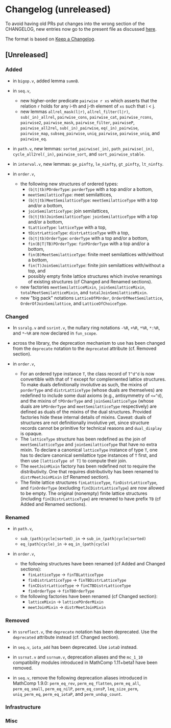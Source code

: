# Changelog (unreleased)

To avoid having old PRs put changes into the wrong section of the CHANGELOG,
new entries now go to the present file as discussed
[here](https://github.com/math-comp/math-comp/wiki/Agenda-of-the-April-23rd-2019-meeting-9h30-to-12h30#avoiding-issues-with-changelog).

The format is based on [Keep a Changelog](https://keepachangelog.com/en/1.0.0/).

## [Unreleased]

### Added

- in `bigop.v`, added lemma `sumnB`.

- in `seq.v`,
  + new higher-order predicate `pairwise r xs` which asserts that the relation
    `r` holds for any i-th and j-th element of `xs` such that i < j.
  + new lemmas `allrel_mask(l|r)`, `allrel_filter(l|r)`, `sub(_in)_allrel`,
    `pairwise_cons`, `pairwise_cat`, `pairwise_rcons`, `pairwise2`,
    `pairwise_mask`, `pairwise_filter`, `pairwiseP`, `pairwise_all2rel`,
    `sub(_in)_pairwise`, `eq(_in)_pairwise`, `pairwise_map`, `subseq_pairwise`,
    `uniq_pairwise`, `pairwise_uniq`, and `pairwise_eq`.

- in `path.v`, new lemmas: `sorted_pairwise(_in)`, `path_pairwise(_in)`,
  `cycle_all2rel(_in)`, `pairwise_sort`, and `sort_pairwise_stable`.

- in `interval.v`, new lemmas: `ge_pinfty`, `le_ninfty`, `gt_pinfty`, `lt_ninfty`.
- in `order.v`,
  + the following new structures of ordered types:
    * `(b|t|tb)POrderType`: `porderType` with a top and/or a bottom,
    * `meetSemilatticeType`: meet semilattices,
    * `(b|t|tb)MeetSemilatticeType`:
      `meetSemilatticeType` with a top and/or a bottom,
    * `joinSemilatticeType`: join semilattices,
    * `(b|t|tb)JoinSemilatticeType`:
      `joinSemilatticeType` with a top and/or a bottom,
	* `tLatticeType`: `latticeType` with a top,
	* `tDistrLatticeType`: `distrLatticeType` with a top,
	* `(b|t|tb)OrderType`: `orderType` with a top and/or a bottom,
	* `fin(B|T|TB)POrderType`: `finPOrderType` with a top and/or a bottom,
	* `fin(B)MeetSemilatticeType`:
      finite meet semilattices with/without a bottom,
	* `fin(T)JoinSemilatticeType`:
      finite join semilattices with/without a top, and
	* possibly empty finite lattice structures which involve renamings of
      existing structures (cf Changed and Renamed sections).
  + new factories `meetSemilatticeMixin`, `joinSemilatticeMixin`,
    `totalMeetSemilatticeMixin`, and `totalJoinSemilatticeMixin`.
  + new "big pack" notations `LatticeOfPOrder`, `OrderOfMeetSemilattice`,
    `OrderOfJoinSemilattice`, and `LatticeOfChoiceType`.

### Changed

- In `ssralg.v` and `ssrint.v`, the nullary ring notations `-%R`, `+%R`, `*%R`,
  `*:%R`, and `*~%R` are now declared in `fun_scope`.

- across the library, the deprecation mechanism to use has been changed from the
  `deprecate` notation to the `deprecated` attribute (cf. Removed section).
- in `order.v`,
  + For an ordered type instance `T`, the class record of `T^d^d` is now
    convertible with that of `T` except for complemented lattice structures.
    To make duals definitionally involutive as such, the mixins of `porderType`
    and `distrLatticeType` (whose duals are themselves) are redefined to include
    some dual axioms (e.g., antisymmetry of `<=^d`), and the mixins of
    `tPOrderType` and `joinSemilatticeType` (whose duals are `bPOrderType` and
    `meetSemilatticeType` respectively) are defined as duals of the mixins of
    the dual structures. Provided factories hide these internal details of
    mixins. Caveat: duals of structures are not definitionally involutive yet,
    since structure records cannot be primitive for technical reasons and
    `dual_display` is opaque.
  + The `latticeType` structure has been redefined as the join of
    `meetSemilatticeType` and `joinSemilatticeType` that have no extra mixin.
    To declare a canonical `latticeType` instance of type `T`, one has to
    declare canonical semilattice type instances of `T` first, and then use
    `[latticeType of T]` to compute their join.
  + The `meetJoinMixin` factory has been redefined not to require the
    distributivity. One that requires distributivity has been renamed to
    `distrMeetJoinMixin` (cf Renamed section).
  + The finite lattice structures `finLatticeType`, `finDistrLatticeType`, and
    `finOrderType` (excluding `finCDistrLatticeType`) are now allowed to be
    empty. The original (nonempty) finite lattice structures (including
    `finCDistrLatticeType`) are renamed to have prefix `TB` (cf Added and
    Renamed sections).

### Renamed

- in `path.v`,
  + `sub_(path|cycle|sorted)_in` -> `sub_in_(path|cycle|sorted)`
  + `eq_(path|cycle)_in` -> `eq_in_(path|cycle)`

- in `order.v`,
  + the following structures have been renamed (cf Added and Changed sections):
    * `finLatticeType` -> `finTBLatticeType`
    * `finDistrLatticeType` -> `finTBDistrLatticeType`
    * `finCDistrLatticeType` -> `finCTBDistrLatticeType`
    * `finOrderType` -> `finTBOrderType`
  + the following factories have been renamed (cf Changed section):
    * `latticeMixin` -> `latticePOrderMixin`
    * `meetJoinMixin` -> `distrMeetJoinMixin`

### Removed

- in `ssreflect.v`, the `deprecate` notation has been deprecated. Use the
  `deprecated` attribute instead (cf. Changed section).

- in `seq.v`, `iota_add` has been deprecated. Use `iotaD` instead.

- in `ssrnat.v` and `ssrnum.v`, deprecation aliases and the `mc_1_10`
  compatibility modules introduced in MathComp 1.11+beta1 have been removed.

- in `seq.v`, remove the following deprecation aliases introduced in MathComp
  1.9.0: `perm_eq_rev`, `perm_eq_flatten`, `perm_eq_all`, `perm_eq_small`,
  `perm_eq_nilP`, `perm_eq_consP`, `leq_size_perm`, `uniq_perm_eq`,
  `perm_eq_iotaP`, and `perm_undup_count`.

### Infrastructure

### Misc
